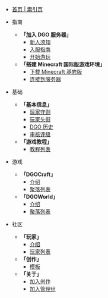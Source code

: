 <!-- docs/_sidebar.md -->

  - [首页 | 索引页](index.md)

- 指南

  - **「加入 DGO 服务器」**
    - [新人须知](guide/join/notice.md)
    - [入服指南](guide/join/guide.md)
    - [开始游玩](guide/join/started.md)
  - **「搭建 Minecraft 国际版游戏环境」**
    - [下载 Minecraft 基岩版](guide/international/download.md)
    - [连接到服务器](guide/international/linkServer.md)

- 基础

  - **「基本信息」**
    - [玩家守则](basic/information/rules.md)
    - [玩家头衔](basic/information/playerTitle.md)
    - [DGO 历史](basic/information/DGOHistory.md) 
    - [审核评级](basic/information/reviewScore.md) 
  - **「游戏教程」**
    - [教程列表](basic/tutorial/list.md) 

- 游戏

  - **「DGOCraft」**
    - [介绍](game/dgoCraft/introduce.md)
    - [聚落列表](game/dgoCraft/list.md)
  - **「DGOWorld」**
    - [介绍](game/dgoWorld/introduce.md)
    - [聚落列表](game/dgoWorld/list.md)

- 社区

  - **「玩家」**
    - [介绍](community/player/introduce.md)
    - [玩家列表](community/player/list.md)
  - **「创作」**
    - [模板](community/creation/template.md)
  - **「关于」**
    - [加入创作](community/about/joinCreation.md)
    - [加入管理组](community/about/joinManagement.md)
